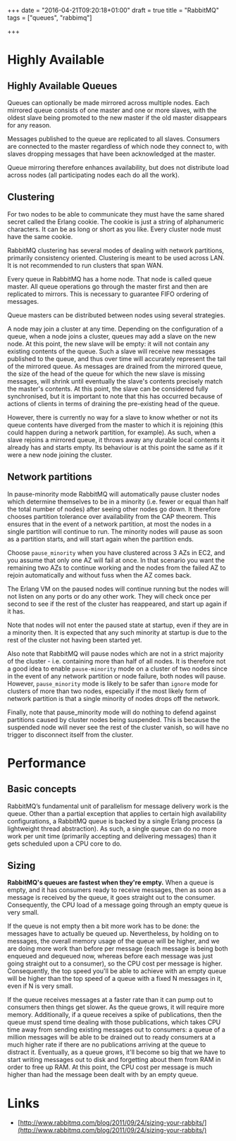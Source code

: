 +++
date = "2016-04-21T09:20:18+01:00"
draft = true
title = "RabbitMQ"
tags = ["queues", "rabbimq"]

+++
# Highly Available
## Highly Available Queues
Queues can optionally be made mirrored across multiple nodes. Each mirrored queue consists of one master and one or more slaves, with the oldest slave being promoted to the new master if the old master disappears for any reason.

Messages published to the queue are replicated to all slaves. Consumers are connected to the master regardless of which node they connect to, with slaves dropping messages that have been acknowledged at the master.  

Queue mirroring therefore enhances availability, but does not distribute load across nodes (all participating nodes each do all the work).
## Clustering
For two nodes to be able to communicate they must have the same shared secret called the Erlang cookie. The cookie is just a string of alphanumeric characters. It can be as long or short as you like. Every cluster node must have the same cookie.  

RabbitMQ clustering has several modes of dealing with network partitions, primarily consistency oriented. Clustering is meant to be used across LAN. It is not recommended to run clusters that span WAN.  

Every queue in RabbitMQ has a home node. That node is called queue master. All queue operations go through the master first and then are replicated to mirrors. This is necessary to guarantee FIFO ordering of messages.

Queue masters can be distributed between nodes using several strategies.

A node may join a cluster at any time. Depending on the configuration of a queue, when a node joins a cluster, queues may add a slave on the new node. At this point, the new slave will be empty: it will not contain any existing contents of the queue. Such a slave will receive new messages published to the queue, and thus over time will accurately represent the tail of the mirrored queue. As messages are drained from the mirrored queue, the size of the head of the queue for which the new slave is missing messages, will shrink until eventually the slave's contents precisely match the master's contents. At this point, the slave can be considered fully synchronised, but it is important to note that this has occurred because of actions of clients in terms of draining the pre-existing head of the queue.  

However, there is currently no way for a slave to know whether or not its queue contents have diverged from the master to which it is rejoining (this could happen during a network partition, for example). As such, when a slave rejoins a mirrored queue, it throws away any durable local contents it already has and starts empty. Its behaviour is at this point the same as if it were a new node joining the cluster.  

## Network partitions
In pause-minority mode RabbitMQ will automatically pause cluster nodes which determine themselves to be in a minority (i.e. fewer or equal than half the total number of nodes) after seeing other nodes go down. It therefore chooses partition tolerance over availability from the CAP theorem. This ensures that in the event of a network partition, at most the nodes in a single partition will continue to run. The minority nodes will pause as soon as a partition starts, and will start again when the partition ends.  

Choose `pause_minority` when you have clustered across 3 AZs in EC2, and you assume that only one AZ will fail at once. In that scenario you want the remaining two AZs to continue working and the nodes from the failed AZ to rejoin automatically and without fuss when the AZ comes back.

The Erlang VM on the paused nodes will continue running but the nodes will not listen on any ports or do any other work. They will check once per second to see if the rest of the cluster has reappeared, and start up again if it has.

Note that nodes will not enter the paused state at startup, even if they are in a minority then. It is expected that any such minority at startup is due to the rest of the cluster not having been started yet.

Also note that RabbitMQ will pause nodes which are not in a strict majority of the cluster - i.e. containing more than half of all nodes. It is therefore not a good idea to enable `pause-minority` mode on a cluster of two nodes since in the event of any network partition or node failure, both nodes will pause. However, `pause_minority` mode is likely to be safer than `ignore` mode for clusters of more than two nodes, especially if the most likely form of network partition is that a single minority of nodes drops off the network.

Finally, note that pause_minority mode will do nothing to defend against partitions caused by cluster nodes being suspended. This is because the suspended node will never see the rest of the cluster vanish, so will have no trigger to disconnect itself from the cluster.

# Performance
## Basic concepts
RabbitMQ’s fundamental unit of parallelism for message delivery work is the queue. Other than a partial exception that applies to certain high availability configurations, a RabbitMQ queue is backed by a single Erlang process (a lightweight thread abstraction). As such, a single queue can do no more work per unit time (primarily accepting and delivering messages) than it gets scheduled upon a CPU core to do.  

## Sizing
**RabbitMQ's queues are fastest when they're empty.** When a queue is empty, and it has consumers ready to receive messages, then as soon as a message is received by the queue, it goes straight out to the consumer. Consequently, the CPU load of a message going through an empty queue is very small.  

If the queue is not empty then a bit more work has to be done: the messages have to actually be queued up. Nevertheless, by holding on to messages, the overall memory usage of the queue will be higher, and we are doing more work than before per message (each message is being both enqueued and dequeued now, whereas before each message was just going straight out to a consumer), so the CPU cost per message is higher. Consequently, the top speed you'll be able to achieve with an empty queue will be higher than the top speed of a queue with a fixed N messages in it, even if N is very small.  

If the queue receives messages at a faster rate than it can pump out to consumers then things get slower. As the queue grows, it will require more memory. Additionally, if a queue receives a spike of publications, then the queue must spend time dealing with those publications, which takes CPU time away from sending existing messages out to consumers: a queue of a million messages will be able to be drained out to ready consumers at a much higher rate if there are no publications arriving at the queue to distract it. Eventually, as a queue grows, it'll become so big that we have to start writing messages out to disk and forgetting about them from RAM in order to free up RAM. At this point, the CPU cost per message is much higher than had the message been dealt with by an empty queue.

# Links
* [http://www.rabbitmq.com/blog/2011/09/24/sizing-your-rabbits/](http://www.rabbitmq.com/blog/2011/09/24/sizing-your-rabbits/)
